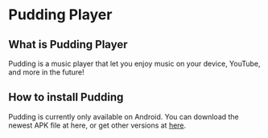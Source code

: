 # Pudding Player

## What is Pudding Player

Pudding is a music player that let you enjoy music on your device, YouTube, and more in the future!

## How to install Pudding

Pudding is currently only available on Android.  You can download the newest APK file at here, or get other versions at [here](https://github.com/BorisChen396/PuddingPlayer/releases).
